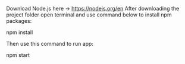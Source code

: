 
Download Node.js here -> https://nodejs.org/en
After downloading the project folder open terminal and use command below to install npm packages:

npm install

Then use this command to run app:

npm start
